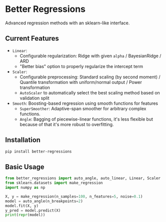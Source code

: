 # Better Regressions

Advanced regression methods with an sklearn-like interface.

## Current Features

- `Linear`:
  - Configurable regularization: Ridge with given `alpha` / BayesianRidge / ARD
  - "Better bias" option to properly regularize the intercept term
- `Scaler`:
  - Configurable preprocessing: Standard scaling (by second moment) / Quantile transformation with uniform/normal output / Power transformation
  - `AutoScaler` to automatically select the best scaling method based on validation split
- `Smooth`: Boosting-based regression using smooth functions for features
  - `SuperSmoother`: Adaptive-span smoother for arbitrary complex functions.
  - `Angle`: Bagging of piecewise-linear functions, it's less flexible but because of that it's more robust to overfitting.

## Installation

```bash
pip install better-regressions
```

## Basic Usage

```python
from better_regressions import auto_angle, auto_linear, Linear, Scaler
from sklearn.datasets import make_regression
import numpy as np

X, y = make_regression(n_samples=100, n_features=5, noise=0.1)
model = auto_angle(n_breakpoints=2)
model.fit(X, y)
y_pred = model.predict(X)
print(repr(model))
```
